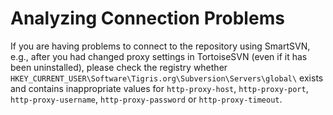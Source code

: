 # Analyzing Connection Problems

If you are having problems to connect to the repository using SmartSVN,
e.g., after you had changed proxy settings in TortoiseSVN (even if it
has been uninstalled), please check the registry whether
`HKEY_CURRENT_USER\Software\Tigris.org\Subversion\Servers\global\`
exists and contains inappropriate values for `http-proxy-host`,
`http-proxy-port`, `http-proxy-username`, `http-proxy-password` or
`http-proxy-timeout`.
